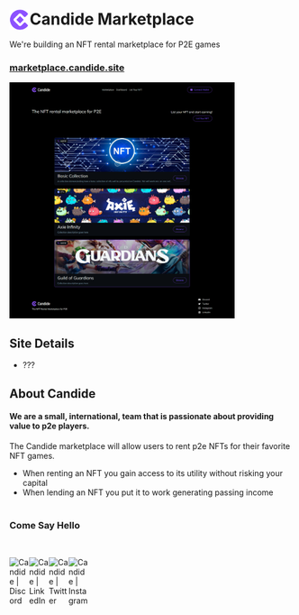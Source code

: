 # <img align="left" alt="Candide" width="36px" src="./assets/logo.png" />Candide Marketplace

We're building an NFT rental marketplace for P2E games

### <a href="https://marketplace.candide.site/">marketplace.candide.site</a>

<a href="https://candide.site/" target="_blank">
<img src="./assets/candide-marketplace.png" alt="candide landing page screen shot" width="400px" />
</a>

## Site Details

- ???

## About Candide

#### We are a small, international, team that is passionate about providing value to p2e players.

The Candide marketplace will allow users to rent p2e NFTs for their favorite NFT games.

- When renting an NFT you gain access to its utility without risking your capital
- When lending an NFT you put it to work generating passing income
  <br>
  <br>

### Come Say Hello

<br>

[<img align="left" alt="Candide | Discord" width="35px" src="https://s3-storage.textopus.nl/wp-content/uploads/2015/05/18050104/Discord-icon-270x270.png" />][discord]
[<img align="left" alt="Candide | LinkedIn" width="35px" src="https://algomine.pl/wp-content/uploads/LinkedIn-Icon-380x380.png" />][linkedin]
[<img align="left" alt="Candide | Twitter" width="35px" src="https://www.seekpng.com/png/full/5-54303_twitter-introduces-a-new-app-for-windows-twitter.png" />][twitter]
[<img align="left" alt="Candide | Instagram" width="35px" src="https://upload.wikimedia.org/wikipedia/commons/a/a5/Instagram_icon.png" />][instagram]

[twitter]: https://twitter.com/CandideNft
[instagram]: https://www.instagram.com/candidenft/
[linkedin]: https://www.linkedin.com/company/candidenft/
[discord]: https://discord.com/channels/1000021187600076810/1000021854058205224
